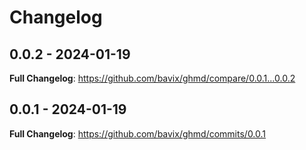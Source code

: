 # Changelog

## 0.0.2 - 2024-01-19

**Full Changelog**: https://github.com/bavix/ghmd/compare/0.0.1...0.0.2

## 0.0.1 - 2024-01-19

**Full Changelog**: https://github.com/bavix/ghmd/commits/0.0.1


